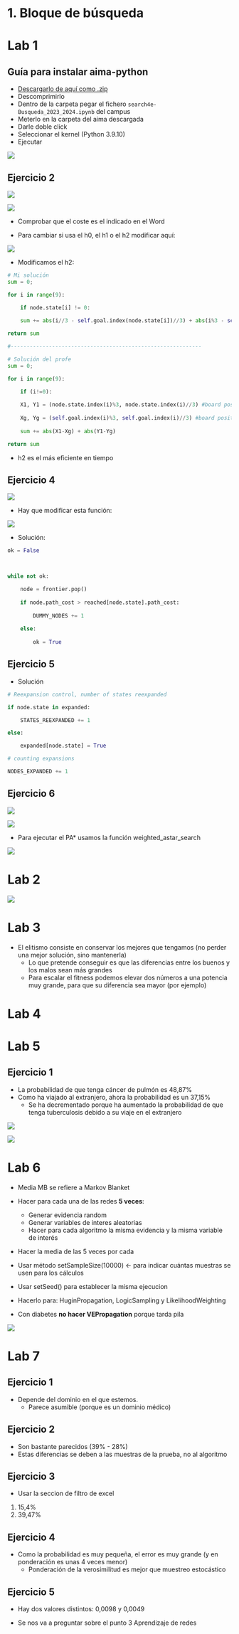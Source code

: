 # 1. Bloque de búsqueda

# Lab 1

## Guía para instalar aima-python

- [Descargarlo de aquí como .zip](https://github.com/aimacode/aima-python)
- Descomprimirlo
- Dentro de la carpeta pegar el fichero `search4e-Busqueda_2023_2024.ipynb` del campus
- Meterlo en la carpeta del aima descargada
- Darle doble click
- Seleccionar el kernel (Python 3.9.10)
- Ejecutar

![](img/Pasted%20image%2020230920165329.png)

## Ejercicio 2

![](img/Pasted%20image%2020230920165026.png)

![](img/Pasted%20image%2020230920165055.png)

- Comprobar que el coste es el indicado en el Word

- Para cambiar si usa el h0, el h1 o el h2 modificar aquí:

![](img/Pasted%20image%2020230920165644.png)

- Modificamos el h2:

````python
# Mi solución
sum = 0;

for i in range(9):

	if node.state[i] != 0:
	
	sum += abs(i//3 - self.goal.index(node.state[i])//3) + abs(i%3 - self.goal.index(node.state[i])%3)

return sum

#------------------------------------------------------------

# Solución del profe
sum = 0;

for i in range(9):

	if (i!=0):
	
	X1, Y1 = (node.state.index(i)%3, node.state.index(i)//3) #board positions of the i tilde in node.state
	
	Xg, Yg = (self.goal.index(i)%3, self.goal.index(i)//3) #board positions of the i tilde in goal.state
	
	sum += abs(X1-Xg) + abs(Y1-Yg)

return sum
````

- h2 es el más eficiente en tiempo

## Ejercicio 4

![](img/Pasted%20image%2020230920173558.png)

- Hay que modificar esta función:

![](img/Pasted%20image%2020230920172003.png)

- Solución:
````python
ok = False

  

while not ok:

	node = frontier.pop()
	
	if node.path_cost > reached[node.state].path_cost:
	
		DUMMY_NODES += 1
	
	else:
	
		ok = True
````

## Ejercicio 5

- Solución
````python
# Reexpansion control, number of states reexpanded

if node.state in expanded:

	STATES_REEXPANDED += 1

else:

	expanded[node.state] = True

# counting expansions

NODES_EXPANDED += 1
````

## Ejercicio 6

![](img/Pasted%20image%2020230920174343.png)

![](img/Pasted%20image%2020230920174527.png)

- Para ejecutar el PA* usamos la función weighted_astar_search

![](img/Pasted%20image%2020230920175226.png)

# Lab 2

![](img/Pasted%20image%2020230927170000.png)
# Lab 3

- El elitismo consiste en conservar los mejores que tengamos (no perder una mejor solución, sino mantenerla)
	- Lo que pretende conseguir es que las diferencias entre los buenos y los malos sean más grandes
	- Para escalar el fitness podemos elevar dos números a una potencia muy grande, para que su diferencia sea mayor (por ejemplo)

# Lab 4

# Lab 5 

## Ejercicio 1

- La probabilidad de que tenga cáncer de pulmón es 48,87%
- Como ha viajado al extranjero, ahora la probabilidad es un 37,15%
	- Se ha decrementado porque ha aumentado la probabilidad de que tenga tuberculosis debido a su viaje en el extranjero

![](img/IMG_5699.jpeg)

![](img/IMG_5700.jpeg)

# Lab 6

- Media MB se refiere a Markov Blanket

- Hacer para cada una de las redes **5 veces**:
	- Generar evidencia random
	- Generar variables de interes aleatorias
	- Hacer  para cada algoritmo la misma evidencia y la misma variable de interés
- Hacer la media de las 5 veces por cada
- Usar método setSampleSize(10000) <- para indicar cuántas muestras se usen para los cálculos
- Usar setSeed() para establecer la misma ejecucion

- Hacerlo para: HuginPropagation, LogicSampling y LikelihoodWeighting

- Con diabetes **no hacer VEPropagation** porque tarda pila

![](img/Pasted%20image%2020231102174957.png)

# Lab 7

## Ejercicio 1

- Depende del dominio en el que estemos.
	- Parece asumible (porque es un dominio médico)

## Ejercicio 2

- Son bastante parecidos (39% - 28%)
- Estas diferencias se deben a las muestras de la prueba, no al algoritmo

## Ejercicio 3

- Usar la seccion de filtro de excel
1. 15,4%
2. 39,47%

## Ejercicio 4

- Como la probabilidad es muy pequeña, el error es muy grande (y en ponderación es unas 4 veces menor)
	- Ponderación de la verosimilitud es mejor que muestreo estocástico

## Ejercicio 5

- Hay dos valores distintos: 0,0098 y 0,0049

- Se nos va a preguntar sobre el punto 3 Aprendizaje de redes


